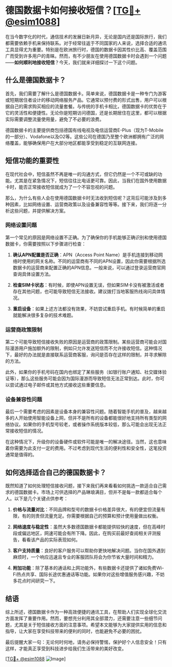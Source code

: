 # 德国数据卡如何接收短信？[[TG💪+ @esim1088](https://t.me/s/esim1088)]

在当今数字化的时代，通信技术的发展日新月异，无论是国内还是国际旅行，我们都需要依赖手机来保持联系。对于经常往返于不同国家的人来说，选择合适的通讯工具显得尤为重要。特别是在欧洲旅行时，德国的数据卡因其性价比高、覆盖范围广而受到许多用户的青睐。然而，有不少朋友在使用德国数据卡时会遇到一个问题——**如何顺利地接收短信**？今天，我们就来详细探讨一下这个问题。

## 什么是德国数据卡？

首先，我们需要了解什么是德国数据卡。简单来说，德国数据卡是一种专门为游客或短期居住者设计的移动网络服务产品。它通常以预付费的形式出售，用户可以根据自己的需求购买相应的流量套餐。与传统的手机卡相比，德国数据卡的优势在于它的灵活性和便捷性。无论你是短期访问德国，还是长期居住在这里，都可以根据实际需要调整流量使用量，避免了不必要的浪费。

德国数据卡的主要提供商包括德国有线电视及电信运营商E-Plus（现为T-Mobile的一部分）、Vodafone以及O2等。这些公司在德国乃至整个欧洲都拥有广泛的网络覆盖，能够确保用户在大部分地区都能享受到稳定的互联网连接。

## 短信功能的重要性

在现代社会中，短信虽然不再是唯一的沟通方式，但它仍然是一个不可或缺的功能。尤其是在紧急情况下，短信往往比电话更可靠。因此，当我们在国外使用数据卡时，能否正常接收短信就成为了一个不容忽视的问题。

那么，为什么有些人会在使用德国数据卡时无法收到短信呢？这背后可能涉及到多种因素，比如网络设置、运营商政策以及设备兼容性等等。接下来，我们将逐一分析这些问题，并提供解决方案。

### 网络设置问题

第一个常见的原因是网络设置不正确。为了确保你的手机能够正确识别和使用德国数据卡，你需要按照以下步骤进行检查：

1. **确认APN配置是否正确**：APN（Access Point Name）是手机连接到移动网络时使用的网关名称。不同的运营商有不同的APN设置，因此你需要根据所选数据卡的运营商来配置正确的APN信息。一般来说，可以通过登录运营商官网查询具体设置方法。
   
2. **检查SIM卡状态**：有时候，即使APN设置无误，但如果SIM卡没有被激活或者存在其他问题，也可能导致短信无法接收。建议拨打当地客服热线询问具体情况。

3. **重启设备**：如果上述方法都没有效果，不妨尝试重启手机。有时候简单的重启就能解决很多复杂的技术难题。

### 运营商政策限制

第二个可能导致短信接收失败的原因是运营商的政策限制。某些运营商可能会对国际漫游用户施加额外的限制，例如只允许发送短信而不允许接收短信。这种情况下，最好的办法就是直接联系运营商客服，询问是否存在这样的限制，并寻求解除的方法。

此外，如果你的手机号码在国内也绑定了某些服务（如银行账户通知、社交媒体验证等），那么这些服务可能会因为国际漫游而导致短信无法正常到达。此时，你可以尝试通过电子邮件或其他方式接收这些重要信息。

### 设备兼容性问题

最后一个需要考虑的因素是设备本身的兼容性问题。随着智能手机的普及，越来越多的人开始使用智能设备上网，但并不是所有的设备都能很好地支持所有类型的网络协议。如果你的手机型号较老，或者操作系统版本较低，那么可能会出现无法正常接收短信的情况。

在这种情况下，升级你的设备硬件或软件可能是唯一的解决途径。当然，这也意味着你需要为此支付一定的费用。不过考虑到现代生活的便利性和安全性，这笔投资通常是值得的。

## 如何选择适合自己的德国数据卡？

既然知道了如何处理短信接收问题，接下来我们再来看看如何挑选一款适合自己需求的德国数据卡。市场上可供选择的产品琳琅满目，但并不是每一款都适合每个人。以下是几个关键点供参考：

1. **价格与流量对比**：不同品牌和型号的数据卡价格差异很大，有的便宜但流量有限，有的则贵但流量充足。你需要根据自己的预算和预计使用量做出权衡。

2. **网络速度与稳定性**：虽然大多数德国数据卡都能提供较快的速度，但在高峰时段或偏远地区，网速可能会有所下降。因此，在购买前最好查阅相关评测报告，看看该产品的实际表现如何。

3. **客户支持质量**：良好的客户服务可以帮助你更快地解决问题。当你在国外遇到麻烦时，一个响应迅速且专业的客服团队将会为你节省大量时间和精力。

4. **附加功能**：除了基本的通话和上网功能外，有些数据卡还提供了诸如免费Wi-Fi热点共享、国际长途优惠通话等功能。如果你对这些增值服务感兴趣，不妨多花点时间研究一下。

## 结语

综上所述，德国数据卡作为一种高效便捷的通讯工具，在帮助人们实现全球化交流方面发挥了重要作用。然而，要想充分利用其全部潜力，还需要注意一些细节问题，尤其是关于短信接收方面的注意事项。希望本文能够为大家提供实用的信息和指导，让大家在享受科技带来的便利的同时，也能避免不必要的困扰。

最后提醒大家一句：无论何时何地，请务必保持警惕，保护好个人信息安全！只有这样，才能真正享受到科技进步给我们生活带来的美好改变。

[[TG💪+ @esim1088](https://t.me/s/esim1088) ![Image](https://i.postimg.cc/4NQfJmqS/Snipaste-2025-05-13-00-14-12.png)]